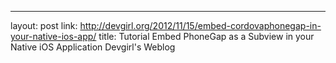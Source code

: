 ---
layout: post
link: http://devgirl.org/2012/11/15/embed-cordovaphonegap-in-your-native-ios-app/
title: Tutorial Embed PhoneGap as a Subview in your Native iOS Application   Devgirl's Weblog

